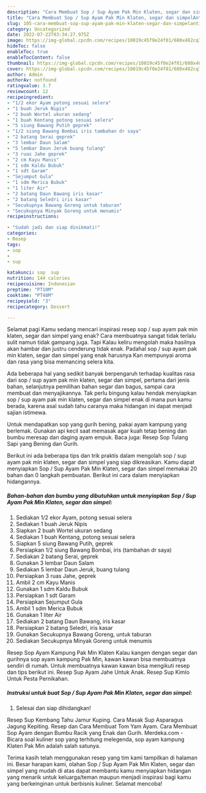 ```yaml
---
description: "Cara Membuat Sop / Sup Ayam Pak Min Klaten, segar dan simpelAnti Ribet"
title: "Cara Membuat Sop / Sup Ayam Pak Min Klaten, segar dan simpelAnti Ribet"
slug: 105-cara-membuat-sop-sup-ayam-pak-min-klaten-segar-dan-simpelanti-ribet
category: Uncategorized
date: 2022-07-22T03:34:27.975Z
image: https://img-global.cpcdn.com/recipes/10819c45f0e24f81/680x482cq70/sop-sup-ayam-pak-min-klaten-segar-dan-simpel-foto-resep-utama.jpg
hideToc: false
enableToc: true
enableTocContent: false
thumbnail: https://img-global.cpcdn.com/recipes/10819c45f0e24f81/680x482cq70/sop-sup-ayam-pak-min-klaten-segar-dan-simpel-foto-resep-utama.jpg
cover: https://img-global.cpcdn.com/recipes/10819c45f0e24f81/680x482cq70/sop-sup-ayam-pak-min-klaten-segar-dan-simpel-foto-resep-utama.jpg
author: Admin
authorAv: notfound
ratingvalue: 3.7
reviewcount: 12
recipeingredient:
- "1/2 ekor Ayam potong sesuai selera"
- "1 buah Jeruk Nipis"
- "2 buah Wortel ukuran sedang"
- "1 buah Kentang potong sesuai selera"
- "5 siung Bawang Putih geprek"
- "1/2 siung Bawang Bombai iris tambahan dr saya"
- "2 batang Serai geprek"
- "3 lembar Daun Salam"
- "5 lembar Daun Jeruk buang tulang"
- "3 ruas Jahe geprek"
- "2 cm Kayu Manis"
- "1 sdm Kaldu Bubuk"
- "1 sdt Garam"
- "Sejumput Gula"
- "1 sdm Merica Bubuk"
- "1 liter Air"
- "2 batang Daun Bawang iris kasar"
- "2 batang Seledri iris kasar"
- "Secukupnya Bawang Goreng untuk taburan"
- "Secukupnya Minyak Goreng untuk menumis"
recipeinstructions:

- "Sudah jadi dan siap dinikmati!"
categories:
- Resep
tags:
- sop
- 
- sup

katakunci: sop  sup 
nutrition: 144 calories
recipecuisine: Indonesian
preptime: "PT10M"
cooktime: "PT48M"
recipeyield: "3"
recipecategory: Dessert

---
```



Selamat pagi Kamu sedang mencari inspirasi resep sop / sup ayam pak min klaten, segar dan simpel yang enak? Cara membuatnya sangat tidak terlalu sulit namun tidak gampang juga. Tapi Kalau keliru mengolah maka hasilnya akan hambar dan justru cenderung tidak enak. Padahal sop / sup ayam pak min klaten, segar dan simpel yang enak harusnya Kan mempunyai aroma dan rasa yang bisa memancing selera kita.


Ada beberapa hal yang sedikit banyak berpengaruh terhadap kualitas rasa dari sop / sup ayam pak min klaten, segar dan simpel, pertama dari jenis bahan, selanjutnya pemilihan bahan segar dan bagus, sampai cara membuat dan menyajikannya. Tak perlu bingung kalau hendak menyiapkan sop / sup ayam pak min klaten, segar dan simpel enak di mana pun kamu berada, karena asal sudah tahu caranya maka hidangan ini dapat menjadi sajian istimewa.

Untuk mendapatkan sop yang gurih bening, pakai ayam kampung yang berlemak. Gunakan api kecil saat memasak agar kuah tetap bening dan bumbu meresap dan daging ayam empuk. Baca juga: Resep Sop Tulang Sapi yang Bening dan Gurih.


Berikut ini ada beberapa tips dan trik praktis dalam mengolah sop / sup ayam pak min klaten, segar dan simpel yang siap dikreasikan. Kamu dapat menyiapkan Sop / Sup Ayam Pak Min Klaten, segar dan simpel memakai 20 bahan dan 0 langkah pembuatan. Berikut ini cara dalam menyiapkan hidangannya.

<!--inarticleads1-->

##### Bahan-bahan dan bumbu yang dibutuhkan untuk menyiapkan Sop / Sup Ayam Pak Min Klaten, segar dan simpel:

1. Sediakan 1/2 ekor Ayam, potong sesuai selera
1. Sediakan 1 buah Jeruk Nipis
1. Siapkan 2 buah Wortel ukuran sedang
1. Sediakan 1 buah Kentang, potong sesuai selera
1. Siapkan 5 siung Bawang Putih, geprek
1. Persiapkan 1/2 siung Bawang Bombai, iris (tambahan dr saya)
1. Sediakan 2 batang Serai, geprek
1. Gunakan 3 lembar Daun Salam
1. Sediakan 5 lembar Daun Jeruk, buang tulang
1. Persiapkan 3 ruas Jahe, geprek
1. Ambil 2 cm Kayu Manis
1. Gunakan 1 sdm Kaldu Bubuk
1. Persiapkan 1 sdt Garam
1. Persiapkan Sejumput Gula
1. Ambil 1 sdm Merica Bubuk
1. Gunakan 1 liter Air
1. Sediakan 2 batang Daun Bawang, iris kasar
1. Persiapkan 2 batang Seledri, iris kasar
1. Gunakan Secukupnya Bawang Goreng, untuk taburan
1. Sediakan Secukupnya Minyak Goreng untuk menumis


Resep Sop Ayam Kampung Pak Min Klaten Kalau kangen dengan segar dan gurihnya sop ayam kampung Pak Min, kawan kawan bisa membuatnya sendiri di rumah. Untuk membuatnya kawan kawan bisa mengikuti resep dan tips berikut ini. Resep Sup Ayam Jahe Untuk Anak. Resep Sup Kimlo Untuk Pesta Pernikahan. 

<!--inarticleads2-->

##### Instruksi untuk buat Sop / Sup Ayam Pak Min Klaten, segar dan simpel:


1. Selesai dan siap dihidangkan!

Resep Sup Kembang Tahu Jamur Kuping. Cara Masak Sup Asparagus Jagung Kepiting. Resep dan Cara Membuat Tom Yam Ayam. Cara Membuat Sop Ayam dengan Bumbu Racik yang Enak dan Gurih. Merdeka.com - Bicara soal kuliner sop yang terhitung melegenda, sop ayam kampung Klaten Pak Min adalah salah satunya. 

Terima kasih telah menggunakan resep yang tim kami tampilkan di halaman ini. Besar harapan kami, olahan Sop / Sup Ayam Pak Min Klaten, segar dan simpel yang mudah di atas dapat membantu kamu menyiapkan hidangan yang menarik untuk keluarga/teman maupun menjadi inspirasi bagi kamu yang berkeinginan untuk berbisnis kuliner. Selamat mencoba!
